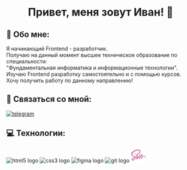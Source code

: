 <h1 align="center">Привет, меня зовут Иван! 👋</h1>

<h2 align="left">🚀 Обо мне:</h2>
<p align="left"> 
Я начинающий Frontend - разработчик.</br>
Получаю на данный момент высшее техническое образование по специальности:</br>
"Фундаментальная информатика и информационные технологии".</br>
Изучаю Frontend разработку самостоятельно и с помощью курсов.</br>
Хочу получить работу по данному направлению!</br>
</p>

<h2 align="left">🔗 Связаться со мной:</h2>
  <div id="badges">
    <a href="https://t.me/Futtur1stt" target="_blank">
      <img src="https://cdn-icons-png.flaticon.com/512/2111/2111646.png" width="40" height="40" alt="telegram" />
    </a>
  </div>

<h2 align="left">💻 Технологии:</h2>
  <div id="texnology">
    <img src="https://cdn.jsdelivr.net/gh/devicons/devicon/icons/html5/html5-original.svg" width="40" height="40" alt="html5 logo" />
    <img src="https://cdn.jsdelivr.net/gh/devicons/devicon/icons/css3/css3-original.svg" width="40" height="40" alt="css3 logo" />
    <img src="https://www.vectorlogo.zone/logos/figma/figma-icon.svg" width="40" height="40" alt="figma logo" />
    <img src="https://www.vectorlogo.zone/logos/git-scm/git-scm-icon.svg" width="40" height="40" alt="git logo" />
    <img src="https://raw.githubusercontent.com/devicons/devicon/master/icons/sass/sass-original.svg" width="40" height="40" alt="scss logo" />
  </div>

